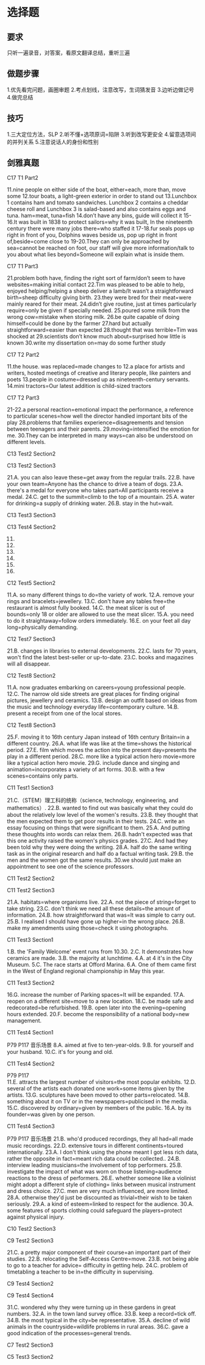 # 选择题

## 要求

只听一遍录音，对答案，看原文翻译总结，重听三遍

## 做题步骤

1.优先看完问题，画圈审题
2.考点划线，注意改写，生词猜发音
3.边听边做记号
4.做完总结

## 技巧

1.三大定位方法，SLP
2.听不懂+选项原词=陷阱
3.听到改写更安全
4.留意选项间的并列关系
5.注意说话人的身份和性别

## 剑雅真题

C17 T1 Part2

11.nine people on either side of the boat, either=each, more than, move some
12.tour boats, a light-green exterior in order to stand out
13.Lunchbox 1 contains ham and tomato sandwiches. Lunchbox 2 contains a cheddar cheese roll and Lunchbox 3 is salad-based and also contains eggs and tuna. ham=meat, tuna=fish
14.don’t have any bins, guide will collect it
15-16.It was built in 1838 to protect sailors=why it was built,  In the nineteenth century there were many jobs there=who staffed it
17-18.fur seals pops up right in front of you, Dolphins waves beside us, pop up right in front of,beside=come close to
19-20.They can only be approached by sea=cannot be reached on foot, our staff will give more information/talk to you about what lies beyond=Someone will explain what is inside them.

C17 T1 Part3

21.problem both have, finding the right sort of farm/don’t seem to have websites=making initial contact
22.Tim was pleased to be able to help, enjoyed helping/helping a sheep deliver a lamb/It wasn’t a straightforward birth=sheep difficulty giving birth.
23.they were bred for their meat=were mainly reared for their meat.
24.didn’t give routine, just at times particularly require=only be given if specially needed.
25.poured some milk from the wrong cow=mistake when storing milk.
26.be quite capable of doing himself=could be done by the farmer
27.hard but actually straightforward=easier than expected
28.thought that was terrible=Tim was shocked at
29.scientists don’t know much about=surprised how little is known
30.write my dissertation on=may do some further study

C17 T2 Part2

11.the house. was replaced=made changes to
12.a place for artists and writers, hosted meetings of creative and literary people, like painters and poets
13.people in costume=dressed up as nineteenth-century servants.
14.mini tractors=Our latest addition is child-sized tractors

C17 T2 Part3

21-22.a personal reaction=emotional impact the performance, a reference to particular scenes=how well the director handled important bits of the play
28.problems that families experience=disagreements and tension between teenagers and their parents.
29.moving=intensified the emotion for me.
30.They can be interpreted in many ways=can also be understood on different levels.



C13 Test2 Section2




C13 Test2 Section3

21.A. you can also leave these=get away from the regular trails.
22.B. have your own team=Anyone has the chance to drive a team of dogs.
23.A. there's a medal for everyone who takes part=All participants receive a medal.
24.C. get to the summit=climb to the top of a mountain.
25.A. water for drinking=a supply of drinking water.
26.B. stay in the hut=wait.


C13 Test3 Section3



C13 Test4 Section2

11.
12.
13.
14.
15.
16.


C12 Test5 Section2

11.A. so many different things to do=the variety of work.
12.A. remove your rings and bracelets=jewellery.
13.C. don't have any tables free=the restaurant is almost fully booked.
14.C. the meat slicer is out of bounds=only 18 or older are allowed to use the meat slicer.
15.A. you need to do it straightaway=follow orders immediately.
16.E. on your feet all day long=physically demanding.


C12 Test7 Section3

21.B. changes in libraries to external developments.
22.C. lasts for 70 years, won't find the latest best-seller or up-to-date.
23.C. books and magazines will all disappear.

C12 Test8 Section2

11.A. now graduates embarking on careers=young professional people.
12.C. The narrow old side streets are great places for finding original pictures, jewellery and ceramics.
13.B. design an outfit based on ideas from the music and technology everyday life=contemporary culture.
14.B. present a receipt from one of the local stores.


C12 Test8 Section3

25.F. moving it to 16th century Japan instead of 16th century Britain=in a different country.
26.A. what life was like at the time=shows the historical period.
27.E. film which moves the action into the present day=presents the play in a different period.
28.C. more like a typical action hero movie=more like a typical action hero movie.
29.G. include dance and singing and animation=incorporates a variety of art forms.
30.B. with a few scenes=contains only parts.



C11 Test1 Section3

21.C.（STEM）理工科的统称（science, technology, engineering, and mathematics）.
22.B. wanted to find out was basically what they could do about the relatively low level of the women's results.
23.B. they thought that the men expected them to get poor results in their tests.
24.C. write an essay focusing on things that were significant to them.
25.A. And putting these thoughts into words can relax them.
26.B. hadn't expected was that this one activity raised the women's physics grades.
27.C. And had they been told why they were doing the writing.
28.A. half do the same writing task as in the original research and half do a factual writing task.
29.B. the men and the women got the same results.
30.we should just make an appointment to see one of the science professors.


C11 Test2 Section2



C11 Test2 Section3

21.A. habitats=where organisms live.
22.A. not the piece of string=forget to take 
string.
23.C. don't think we need all these details=the amount of information.
24.B. how straightforward that was=It was simple to carry out.
25.B. I realised I should have gone up higher=in the wrong place.
26.B. make my amendments using those=check it using photographs.


C11 Test3 Section1

1.B. the 'Family Welcome' event runs from 10.30.
2.C. It demonstrates how ceramics are made.
3.B. the majority at lunchtime.
4.A. at 4 it's in the City Museum.
5.C. The race starts at Offord Marina.
6.A. One of them came first in the West of England regional championship in May this year.


C11 Test3 Section2

16.G. increase the number of Parking spaces=It will be expanded.
17.A. reopen on a different site=move to a new location.
18.C. be made safe and redecorated=be refurbished.
19.B. open later into the evening=opening hours extended.
20.F. become the responsibility of a national body=new management.


C11 Test4 Section1

P79 P117  音乐场景
8.A. aimed at five to ten-year-olds.
9.B. for yourself and your husband.
10.C. it's for young and old.

C11 Test4 Section2

P79 P117  
11.E. attracts the largest number of visitors=the most popular exhibits.
12.D. several of the artists each donated one work=some items given by the artists.
13.G. sculptures have been moved to other parts=relocated.
14.B. something about it on TV or in the newspapers=publicised in the media.
15.C. discovered by ordinary=given by members of the public.
16.A. by its founder=was given by one person.

C11 Test4 Section3

P79 P117  音乐场景
21.B. who'd produced recordings, they all had=all made music recordings.
22.D. extensive tours in different continents=toured internationally.
23.A. I don't think using the phone meant I got less rich data, rather the opposite in fact=meant rich data could be collected..
24.B. interview leading musicians=the involvement of top performers.
25.B. investigate the impact of what was worn on those listening=audience reactions to the dress of performers.
26.E. whether someone like a violinist might adopt a different style of clothing=
links between musical instrument and dress choice.
27.C. men are very much influenced, are more limited.
28.A. otherwise they'd just be discounted as trivial=their wish to be taken seriously.
29.A. a kind of esteem=linked to respect for the audience.
30.A. some features of sports clothing could safeguard the players=protect against physical injury.


C10 Test2 Section3



C9 Test2 Section3

21.C. a pretty major component of their course=an important part of their studies.
22.B. relocating the Self-Access Centre=move.
23.B. not being able to go to a teacher for advice=
difficulty in getting help.
24.C. problem of timetabling a teacher to be in=the difficulty in supervising.

C9 Test4 Section2




C9 Test4 Section4

31.C. wondered why they were turning up in these gardens in great numbers.
32.A. in the town land survey office.
33.B. keep a record=tick off.
34.B. the most typical in the city=be representative.
35.A. decline of wild animals in the countryside=wildlife problems in rural areas.
36.C. gave a good indication of the processes=general trends.

C7 Test2 Section3




C5 Test3 Section2

